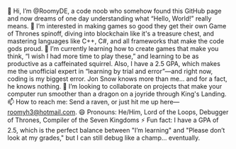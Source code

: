 👋 Hi, I’m @RoomyDE, a code noob who somehow found this GitHub page and now dreams of one day understanding what “Hello, World!” really means.
👀 I’m interested in making games so good they get their own Game of Thrones spinoff, diving into blockchain like it's a treasure chest, and mastering languages like C++, C#, and all frameworks that make the code gods proud.
🌱 I’m currently learning how to create games that make you think, “I wish I had more time to play these,” and learning to be as productive as a caffeinated squirrel. Also, I have a 2.5 GPA, which makes me the unofficial expert in “learning by trial and error”—and right now, coding is my biggest error. Jon Snow knows more than me... and for a fact, he knows nothing.
💞️ I’m looking to collaborate on projects that make your computer run smoother than a dragon on a joyride through King's Landing.
📫 How to reach me: Send a raven, or just hit me up here—roomyh3@hotmail.com.
😄 Pronouns: He/Him, Lord of the Loops, Debugger of Thrones, Compiler of the Seven Kingdoms
⚡ Fun fact: I have a GPA of 2.5, which is the perfect balance between "I’m learning" and "Please don’t look at my grades," but I can still debug like a champ... eventually.
